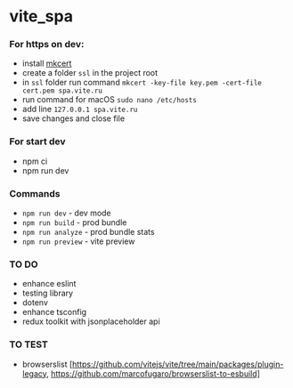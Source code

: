 # vite_spa

### For https on dev:

- install [mkcert](https://github.com/FiloSottile/mkcert)
- create a folder `ssl` in the project root
- in `ssl` folder run command `mkcert -key-file key.pem -cert-file cert.pem spa.vite.ru`
- run command for macOS `sudo nano /etc/hosts`
- add line `127.0.0.1 spa.vite.ru`
- save changes and close file

### For start dev

- npm ci
- npm run dev

### Commands

- `npm run dev` - dev mode
- `npm run build` - prod bundle
- `npm run analyze` - prod bundle stats
- `npm run preview` - vite preview

### TO DO

- enhance eslint
- testing library
- dotenv
- enhance tsconfig
- redux toolkit with jsonplaceholder api

### TO TEST

- browserslist [https://github.com/vitejs/vite/tree/main/packages/plugin-legacy, https://github.com/marcofugaro/browserslist-to-esbuild]
